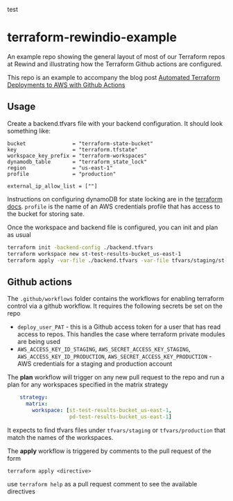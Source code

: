 test
# terraform-rewindio-example

An example repo showing the general layout of most of our Terraform repos at Rewind and illustrating how the Terraform Github actions are configured.

This repo is an example to accompany the blog post [Automated Terraform Deployments to AWS with Github Actions](https://medium.com/@dnorth98/automated-terraform-deployments-to-aws-with-github-actions-c590c065c179)

## Usage

Create a backend.tfvars file with your backend configuration. It should look something like:

```hcl
bucket               = "terraform-state-bucket"
key                  = "terraform.tfstate"
workspace_key_prefix = "terraform-workspaces"
dynamodb_table       = "terraform_state_lock"
region               = "us-east-1"
profile              = "production"

external_ip_allow_list = [""]
```

Instructions on configuring dynamoDB for state locking are in the [terraform docs](https://www.terraform.io/docs/backends/types/s3.html).  `profile` is the name of an AWS credentials profile that has access to the bucket for storing sate.

Once the workspace and backend file is configured, you can init and plan as usual

```bash
terraform init -backend-config ./backend.tfvars
terraform workspace new st-test-results-bucket_us-east-1
terraform apply -var-file ./backend.tfvars -var-file tfvars/staging/st-test-results-bucket_us-east-1.tfvars
```

## Github actions

The `.github/workflows` folder contains the workflows for enabling terraform control via a github workflow.  It requires the following secrets be set on the repo

* `deploy_user_PAT` - this is a Github access token for a user that has read access to repos.  This handles the case where terraform private modules are being used
* `AWS_ACCESS_KEY_ID_STAGING`, `AWS_SECRET_ACCESS_KEY_STAGING`, `AWS_ACCESS_KEY_ID_PRODUCTION`, `AWS_SECRET_ACCESS_KEY_PRODUCTION` - AWS credentials for a staging and production account

The **plan** workflow will trigger on any new pull request to the repo and run a plan for any workspaces specified in the matrix strategy

```yaml
    strategy:
      matrix:
        workspace: [st-test-results-bucket_us-east-1,
                    pd-test-results-bucket_us-east-1]
```

It expects to find tfvars files under `tfvars/staging` or `tfvars/production` that match the names of the workspaces.

The **apply** workflow is triggered by comments to the pull request of the form

`terraform apply <directive>`

use `terraform help` as a pull request comment to see the available directives
